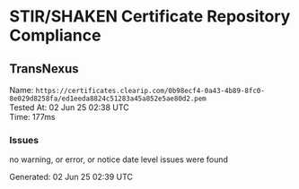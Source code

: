# STIR/SHAKEN Certificate Repository Compliance

## TransNexus

Name: `https://certificates.clearip.com/0b98ecf4-0a43-4b89-8fc0-8e029d8258fa/ed1eeda8824c51283a45a852e5ae80d2.pem`\
Tested At: 02 Jun 25 02:38 UTC\
Time: 177ms

### Issues

no warning, or error, or notice date level issues were found

Generated: 02 Jun 25 02:39 UTC